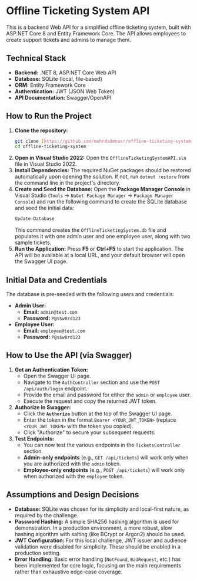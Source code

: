 # Offline Ticketing System API

This is a backend Web API for a simplified offline ticketing system, built with ASP.NET Core 8 and Entity Framework Core. The API allows employees to create support tickets and admins to manage them.

## Technical Stack

-   **Backend:** .NET 8, ASP.NET Core Web API
-   **Database:** SQLite (local, file-based)
-   **ORM:** Entity Framework Core
-   **Authentication:** JWT (JSON Web Token)
-   **API Documentation:** Swagger/OpenAPI

## How to Run the Project

1.  **Clone the repository:**
    ```bash
    git clone [https://github.com/mehrdadmnasr/offline-ticketing-system.git](https://github.com/mehrdadmnasr/offline-ticketing-system.git)
    cd offline-ticketing-system
    ```
2.  **Open in Visual Studio 2022:**
    Open the `OfflineTicketingSystemAPI.sln` file in Visual Studio 2022.
3.  **Install Dependencies:**
    The required NuGet packages should be restored automatically upon opening the solution. If not, run `dotnet restore` from the command line in the project's directory.
4.  **Create and Seed the Database:**
    Open the **Package Manager Console** in Visual Studio (`Tools` -> `NuGet Package Manager` -> `Package Manager Console`) and run the following command to create the SQLite database and seed the initial data:
    ```bash
    Update-Database
    ```
    This command creates the `OfflineTicketingSystem.db` file and populates it with one admin user and one employee user, along with two sample tickets.
5.  **Run the Application:**
    Press **F5** or **Ctrl+F5** to start the application. The API will be available at a local URL, and your default browser will open the Swagger UI page.

## Initial Data and Credentials

The database is pre-seeded with the following users and credentials:

-   **Admin User:**
    -   **Email:** `admin@test.com`
    -   **Password:** `P@s$w0rd123`
-   **Employee User:**
    -   **Email:** `employee@test.com`
    -   **Password:** `P@s$w0rd123`

## How to Use the API (via Swagger)

1.  **Get an Authentication Token:**
    -   Open the Swagger UI page.
    -   Navigate to the `AuthController` section and use the `POST /api/auth/login` endpoint.
    -   Provide the email and password for either the `admin` or `employee` user.
    -   Execute the request and copy the returned JWT token.
2.  **Authorize in Swagger:**
    -   Click the **`Authorize`** button at the top of the Swagger UI page.
    -   Enter the token in the format `Bearer <YOUR_JWT_TOKEN>` (replace `<YOUR_JWT_TOKEN>` with the token you copied).
    -   Click "Authorize" to secure your subsequent requests.
3.  **Test Endpoints:**
    -   You can now test the various endpoints in the `TicketsController` section.
    -   **Admin-only endpoints** (e.g., `GET /api/tickets`) will work only when you are authorized with the `admin` token.
    -   **Employee-only endpoints** (e.g., `POST /api/tickets`) will work only when authorized with the `employee` token.

## Assumptions and Design Decisions

-   **Database:** SQLite was chosen for its simplicity and local-first nature, as required by the challenge.
-   **Password Hashing:** A simple SHA256 hashing algorithm is used for demonstration. In a production environment, a more robust, slow hashing algorithm with salting (like BCrypt or Argon2) should be used.
-   **JWT Configuration:** For this local challenge, JWT issuer and audience validation were disabled for simplicity. These should be enabled in a production setting.
-   **Error Handling:** Basic error handling (`NotFound`, `BadRequest`, etc.) has been implemented for core logic, focusing on the main requirements rather than exhaustive edge-case coverage.